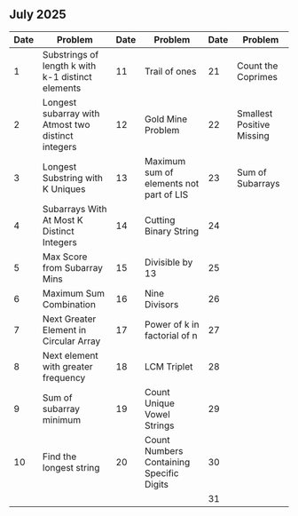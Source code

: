## July 2025

| Date | Problem                                            | Date | Problem                                  | Date | Problem                   |
| ---- | -------------------------------------------------- | ---- | ---------------------------------------- | ---- | ------------------------- |
| 1    | Substrings of length k with k-1 distinct elements  | 11   | Trail of ones                            | 21   | Count the Coprimes        |
| 2    | Longest subarray with Atmost two distinct integers | 12   | Gold Mine Problem                        | 22   | Smallest Positive Missing |
| 3    | Longest Substring with K Uniques                   | 13   | Maximum sum of elements not part of LIS  | 23   | Sum of Subarrays          |
| 4    | Subarrays With At Most K Distinct Integers         | 14   | Cutting Binary String                    | 24   |                           |
| 5    | Max Score from Subarray Mins                       | 15   | Divisible by 13                          | 25   |                           |
| 6    | Maximum Sum Combination                            | 16   | Nine Divisors                            | 26   |                           |
| 7    | Next Greater Element in Circular Array             | 17   | Power of k in factorial of n             | 27   |                           |
| 8    | Next element with greater frequency                | 18   | LCM Triplet                              | 28   |                           |
| 9    | Sum of subarray minimum                            | 19   | Count Unique Vowel Strings               | 29   |                           |
| 10   | Find the longest string                            | 20   | Count Numbers Containing Specific Digits | 30   |                           |
|      |                                                    |      |                                          | 31   |                           |
